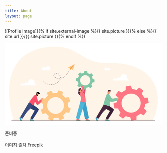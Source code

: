 ```yaml
---
title: About
layout: page
---
```

![Profile Image]({% if site.external-image %}{{ site.picture }}{% else %}{{ site.url }}/{{ site.picture }}{% endif %})


![ready](/assets/images/profiles/ready.jpg)

준비중 
<br/>
<br/>
<a href="https://kr.freepik.com/free-vector/teamwork-of-tiny-people-with-gears-and-cogwheels-team-of-partners-working-on-upgrade-repair-improving-skills-and-client-service-flat-vector-illustration-business-organization-cooperation-concept_21683340.htm#query=%EC%A4%80%EB%B9%84%EC%A4%91&position=2&from_view=keyword&track=sph">이미지 출처 Freepik </a> 

